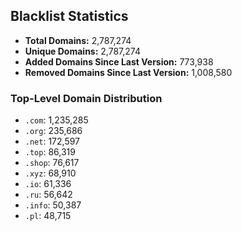 ## Blacklist Statistics

- **Total Domains:** 2,787,274
- **Unique Domains:** 2,787,274
- **Added Domains Since Last Version:** 773,938
- **Removed Domains Since Last Version:** 1,008,580

### Top-Level Domain Distribution

-  `.com`: 1,235,285
-  `.org`: 235,686
-  `.net`: 172,597
-  `.top`: 86,319
-  `.shop`: 76,617
-  `.xyz`: 68,910
-  `.io`: 61,336
-  `.ru`: 56,642
-  `.info`: 50,387
-  `.pl`: 48,715
